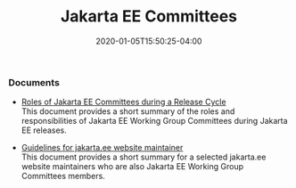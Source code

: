 ﻿---
title: "Jakarta EE Committees"
date: 2020-01-05T15:50:25-04:00
layout: "list-landing-page"
---

### Documents

* [Roles of Jakarta EE Committees during a Release Cycle](/documents/committees/primer-on-committee-responsibilities.pdf) \
This document provides a short summary of the roles and responsibilities of Jakarta EE Working Group Committees 
during Jakarta EE releases.

* [Guidelines for jakarta.ee website maintainer](/documents/website-guidelines) \
This document provides a short summary for a selected jakarta.ee website maintainers who are also Jakarta EE Working Group Committees members.